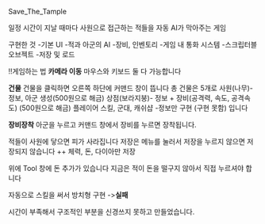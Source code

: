 Save_The_Tample

일정 시간이 지날 때마다 사원으로 접근하는 적들을
자동 AI가 막아주는 게임

구현한 것
-기본 UI
-적과 아군의 AI
-장비, 인벤토리
-게임 내 통화 시스템
-스크립터블 오브젝트
-저장 및 로드


!!게임하는 법
**카메라 이동**
마우스와 키보드 둘 다 가능합니다

**건물**
건물을 클릭하면 오른쪽 하단에 커맨드 창이 뜹니다
총 건물은 5개로
사원(나무)-정보, 아군 생성(500원으로 해금)
상점(보라지붕)- 정보 + 장비(공격력, 속도, 공격속도) (500원으로 해금)
플레이어 스킬, 군대, 캐쉬샵 -정보만 구현 (구현 못함)
입니다

**장비장착**
아군을 누르고 커맨드 창에서 장비를 누르면 장착됩니다.



적들이 사원에 닿으면 피가 사라집니다
저장은 메뉴를 눌러서 저장을 누르지 않으면 저장되지 않습니다
++ 체력, 돈, 다이아만 저장

위에 Tool 창에 돈 추가가 있습니다
지금은 적이 돈을 떨구지 않아서 직접 누르셔야 합니다


자동으로 스킬을 써서 방치형 구현 ->**실패**

시간이 부족해서 구조적인 부분을 신경쓰지 못하고 만들었습니다.

